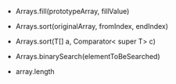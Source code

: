  - Arrays.fill(prototypeArray, fillValue)

 - Arrays.sort(originalArray, fromIndex, endIndex)

 - Arrays.sort(T[] a, Comparator< super T> c)

 - Arrays.binarySearch(elementToBeSearched)

 - array.length
